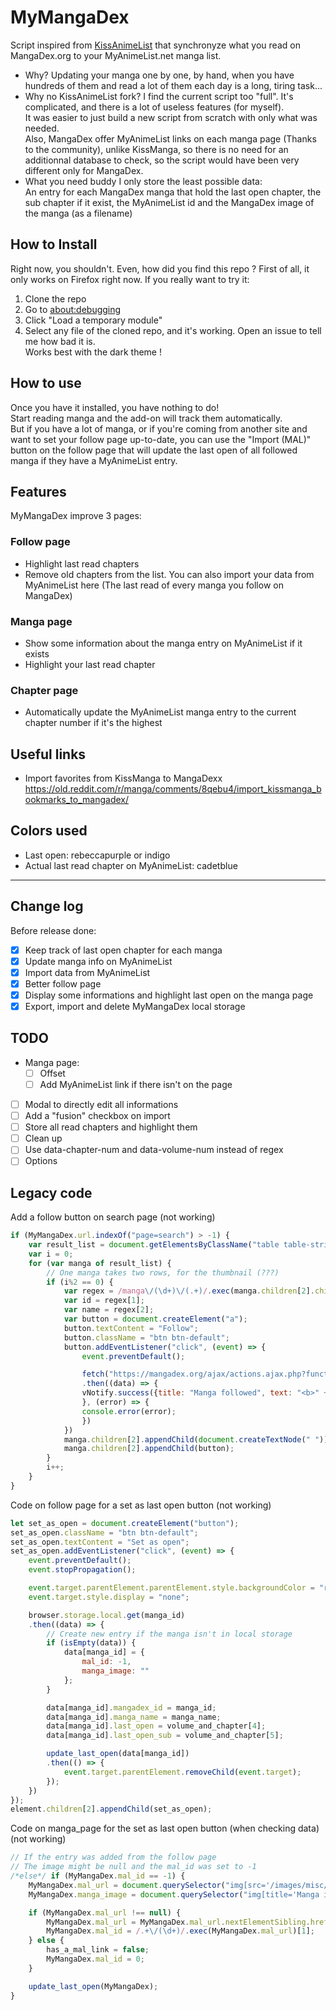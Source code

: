 # MyMangaDex
Script inspired from [KissAnimeList](https://github.com/lolamtisch/KissAnimeList) that synchronyze what you read on MangaDex.org to your MyAnimeList.net manga list.

* Why?
Updating your manga one by one, by hand, when you have hundreds of them and read a lot of them each day is a long, tiring task...
* Why no KissAnimeList fork?
I find the current script too "full". It's complicated, and there is a lot of useless features (for myself).  
It was easier to just build a new script from scratch with only what was needed.  
Also, MangaDex offer MyAnimeList links on each manga page (Thanks to the community), unlike KissManga, so there is no need for an additionnal database to check, so the script would have been very different only for MangaDex.
* What you need buddy
I only store the least possible data:  
An entry for each MangaDex manga that hold the last open chapter, the sub chapter if it exist, the MyAnimeList id and the MangaDex image of the manga (as a filename)

## How to Install
Right now, you shouldn't. Even, how did you find this repo ?
First of all, it only works on Firefox right now.
If you really want to try it:
1. Clone the repo
2. Go to [about:debugging](about:debugging)
3. Click "Load a temporary module"
4. Select any file of the cloned repo, and it's working.
Open an issue to tell me how bad it is.  
Works best with the dark theme !

## How to use
Once you have it installed, you have nothing to do!  
Start reading manga and the add-on will track them automatically.  
But if you have a lot of manga, or if you're coming from another site and want to set your follow page up-to-date, you can use the "Import (MAL)" button on the follow page that will update the last open of all followed manga if they have a MyAnimeList entry.

## Features
MyMangaDex improve 3 pages:
### Follow page
* Highlight last read chapters
* Remove old chapters from the list.
You can also import your data from MyAnimeList here (The last read of every manga you follow on MangaDex)

### Manga page
* Show some information about the manga entry on MyAnimeList if it exists
* Highlight your last read chapter

### Chapter page
* Automatically update the MyAnimeList manga entry to the current chapter number if it's the highest

## Useful links
* Import favorites from KissManga to MangaDexx https://old.reddit.com/r/manga/comments/8qebu4/import_kissmanga_bookmarks_to_mangadex/

## Colors used
* Last open: rebeccapurple or indigo
* Actual last read chapter on MyAnimeList: cadetblue

---

## Change log
Before release done:
- [x] Keep track of last open chapter for each manga
- [x] Update manga info on MyAnimeList
- [x] Import data from MyAnimeList
- [x] Better follow page
- [x] Display some informations and highlight last open on the manga page
- [x] Export, import and delete MyMangaDex local storage

## TODO
* Manga page:
  * [ ] Offset
  * [ ] Add MyAnimeList link if there isn't on the page
* [ ] Modal to directly edit all informations
* [ ] Add a "fusion" checkbox on import
* [ ] Store all read chapters and highlight them
* [ ] Clean up
* [ ] Use data-chapter-num and data-volume-num instead of regex
* [ ] Options

## Legacy code
Add a follow button on search page (not working)
```javascript
if (MyMangaDex.url.indexOf("page=search") > -1) {
    var result_list = document.getElementsByClassName("table table-striped table-condensed")[0].children[1].children;
    var i = 0;
    for (var manga of result_list) {
        // One manga takes two rows, for the thumbnail (???)
        if (i%2 == 0) {
            var regex = /manga\/(\d+)\/(.+)/.exec(manga.children[2].children[0].href);
            var id = regex[1];
            var name = regex[2];
            var button = document.createElement("a");
            button.textContent = "Follow";
            button.className = "btn btn-default";
            button.addEventListener("click", (event) => {
                event.preventDefault();

                fetch("https://mangadex.org/ajax/actions.ajax.php?function=manga_follow&id=" + id + "&type=1")
                .then((data) => {
                vNotify.success({title: "Manga followed", text: "<b>" + name + "</b> is now in the reading list.", position: "bottomRight"});
                }, (error) => {
                console.error(error);
                })
            })
            manga.children[2].appendChild(document.createTextNode(" "));
            manga.children[2].appendChild(button);
        }
        i++;
    }
}
```
Code on follow page for a set as last open button (not working)
```javascript
let set_as_open = document.createElement("button");
set_as_open.className = "btn btn-default";
set_as_open.textContent = "Set as open";
set_as_open.addEventListener("click", (event) => {
    event.preventDefault();
    event.stopPropagation();

    event.target.parentElement.parentElement.style.backgroundColor = "rebeccapurple";
    event.target.style.display = "none";

    browser.storage.local.get(manga_id)
    .then((data) => {
        // Create new entry if the manga isn't in local storage
        if (isEmpty(data)) {
            data[manga_id] = {
                mal_id: -1,
                manga_image: ""
            };
        }

        data[manga_id].mangadex_id = manga_id;
        data[manga_id].manga_name = manga_name;
        data[manga_id].last_open = volume_and_chapter[4];
        data[manga_id].last_open_sub = volume_and_chapter[5];

        update_last_open(data[manga_id])
        .then(() => {
            event.target.parentElement.removeChild(event.target);
        });
    })
});
element.children[2].appendChild(set_as_open);
```
Code on manga_page for the set as last open button (when checking data) (not working)
```javascript
// If the entry was added from the follow page
// The image might be null and the mal_id was set to -1
/*else*/ if (MyMangaDex.mal_id == -1) {
    MyMangaDex.mal_url = document.querySelector("img[src='/images/misc/mal.png'");
    MyMangaDex.manga_image = document.querySelector("img[title='Manga image']").src;

    if (MyMangaDex.mal_url !== null) {
        MyMangaDex.mal_url = MyMangaDex.mal_url.nextElementSibling.href;
        MyMangaDex.mal_id = /.+\/(\d+)/.exec(MyMangaDex.mal_url)[1];
    } else {
        has_a_mal_link = false;
        MyMangaDex.mal_id = 0;
    }

    update_last_open(MyMangaDex);
}
```